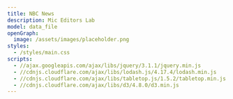 ```yaml
---
title: NBC News
description: Mic Editors Lab
model: data_file
openGraph:
  image: /assets/images/placeholder.png
styles:
  - /styles/main.css
scripts:
  - //ajax.googleapis.com/ajax/libs/jquery/3.1.1/jquery.min.js
  - //cdnjs.cloudflare.com/ajax/libs/lodash.js/4.17.4/lodash.min.js
  - //cdnjs.cloudflare.com/ajax/libs/tabletop.js/1.5.2/tabletop.min.js
  - //cdnjs.cloudflare.com/ajax/libs/d3/4.8.0/d3.min.js
---
```

